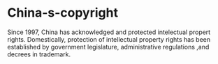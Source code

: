 # China-s-copyright
Since 1997, China has acknowledged and protected intelectual propert rights. Domestically, protection of intellectual property rights has been established by government legislature, administrative regulations ,and decrees in trademark. 








